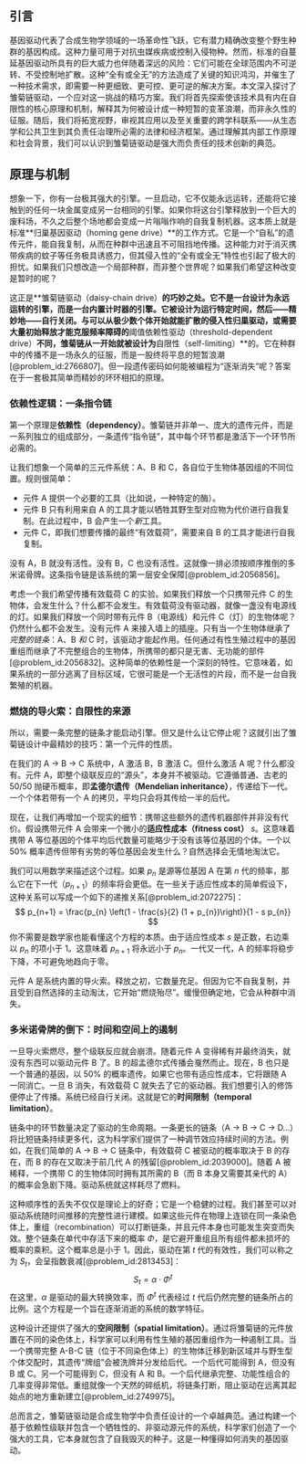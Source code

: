 ## 引言
基因驱动代表了合成生物学领域的一场革命性飞跃，它有潜力精确改变整个野生种群的基因构成。这种力量可用于对抗虫媒疾病或控制入侵物种。然而，标准的自蔓延基因驱动所具有的巨大威力也伴随着深远的风险：它们可能在全球范围内不可逆转、不受控制地扩散。这种“全有或全无”的方法造成了关键的知识鸿沟，并催生了一种技术需求，即需要一种更细致、更可控、更可逆的解决方案。本文深入探讨了雏菊链驱动，一个应对这一挑战的精巧方案。我们将首先探索使该技术具有内在自限性的核心原理和机制，解释其为何被设计成一种短暂的变革浪潮，而非永久性的征服。随后，我们将拓宽视野，审视其应用以及至关重要的跨学科联系——从生态学和公共卫生到其负责任治理所必需的法律和经济框架。通过理解其内部工作原理和社会背景，我们可以认识到雏菊链驱动是强大而负责任的技术创新的典范。

## 原理与机制

想象一下，你有一台极其强大的引擎。一旦启动，它不仅能永远运转，还能将它接触到的任何一块金属变成另一台相同的引擎。如果你将这台引擎释放到一个巨大的废料场，不久之后整个场地都会变成一片嗡嗡作响的自我复制机器。这本质上就是标准**归巢基因驱动（homing gene drive）**的工作方式。它是一个“自私”的遗传元件，能自我复制，从而在种群中迅速且不可阻挡地传播。这种能力对于消灭携带疾病的蚊子等任务极具诱惑力，但其侵入性的“全有或全无”特性也引起了极大的担忧。如果我们只想改造一个局部种群，而非整个世界呢？如果我们希望这种改变是暂时的呢？

这正是**雏菊链驱动（daisy-chain drive）**的巧妙之处。它不是一台设计为永远运转的引擎，而是一台内置计时器的引擎。它被设计为运行特定时间，然后——精妙地——自行关闭。与可以从极少数个体开始就能扩散的侵入性归巢驱动，或需要大量初始释放才能克服频率障碍的**阈值依赖性驱动（threshold-dependent drive）**不同，雏菊链从一开始就被设计为**自限性（self-limiting）**的。它在种群中的传播不是一场永久的征服，而是一股终将平息的短暂浪潮[@problem_id:2766807]。但一段遗传密码如何能被编程为“逐渐消失”呢？答案在于一套极其简单而精妙的环环相扣的原理。

### 依赖性逻辑：一条指令链

第一个原理是**依赖性（dependency）**。雏菊链并非单一、庞大的遗传元件，而是一系列独立的组成部分，一条遗传“指令链”，其中每个环节都是激活下一个环节所必需的。

让我们想象一个简单的三元件系统：A、B 和 C，各自位于生物体基因组的不同位置。规则很简单：
- 元件 A 提供一个必要的工具（比如说，一种特定的酶）。
- 元件 B 只有利用来自 A 的工具才能以牺牲其野生型对应物为代价进行自我复制。在此过程中，B 会产生一个*新*工具。
- 元件 C，即我们想要传播的最终“有效载荷”，需要来自 B 的工具才能进行自我复制。

没有 A，B 就没有活性。没有 B，C 也没有活性。这就像一排必须按顺序推倒的多米诺骨牌。这条指令链是该系统的第一层安全保障[@problem_id:2056856]。

考虑一个我们希望传播有效载荷 C 的实验。如果我们释放一个只携带元件 C 的生物体，会发生什么？什么都不会发生。有效载荷没有驱动器，就像一盏没有电源线的灯。如果我们释放一个同时带有元件 B（电源线）和元件 C（灯）的生物体呢？仍然什么都不会发生。没有元件 A 来接入墙上的插座。只有当一个生物体继承了*完整的链条*：A、B *和* C 时，该驱动才能起作用。任何通过有性生殖过程中的基因重组而继承了不完整组合的生物体，所携带的都只是无害、无功能的部件[@problem_id:2056832]。这种简单的依赖性是一个深刻的特性。它意味着，如果系统的一部分逃离了目标区域，它很可能是一个无活性的片段，而不是一台自我繁殖的机器。

### 燃烧的导火索：自限性的来源

所以，需要一条完整的链条才能启动引擎。但又是什么让它停止呢？这就引出了雏菊链设计中最精妙的技巧：第一个元件的性质。

在我们的 A $\to$ B $\to$ C 系统中，A 激活 B，B 激活 C。但什么激活 A 呢？什么都没有。元件 A，即整个级联反应的“源头”，本身并不被驱动。它遵循普通、古老的 50/50 抛硬币概率，即**孟德尔遗传（Mendelian inheritance）**，传递给下一代。一个个体若带有一个 A 的拷贝，平均只会将其传给一半的后代。

现在，让我们再增加一个现实的细节：携带这些额外的遗传机器部件并非没有代价。假设携带元件 A 会带来一个微小的**适应性成本（fitness cost）** $s$。这意味着携带 A 等位基因的个体平均后代数量可能略少于没有该等位基因的个体。一个以 50% 概率遗传但带有劣势的等位基因会发生什么？自然选择会无情地淘汰它。

我们可以用数学来描述这个过程。如果 $p_n$ 是源等位基因 A 在第 $n$ 代的频率，那么它在下一代（$p_{n+1}$）的频率将会更低。在一些关于适应性成本的简单假设下，这种关系可以写成一个如下的递推关系[@problem_id:2072275]：
$$
p_{n+1} = \frac{p_{n} \left(1 - \frac{s}{2} (1 + p_{n})\right)}{1 - s p_{n}}
$$
你不需要是数学家也能看懂这个方程的本质。由于适应性成本 $s$ 是正数，右边乘以 $p_n$ 的项小于 1。这意味着 $p_{n+1}$ 将永远小于 $p_n$。一代又一代，A 的频率将稳步下降，不可避免地趋向于零。

元件 A 是系统内置的导火索。释放之初，它数量充足。但因为它不自我复制，并且受到自然选择的主动淘汰，它开始“燃烧殆尽”。缓慢但确定地，它会从种群中消失。

### 多米诺骨牌的倒下：时间和空间上的遏制

一旦导火索燃尽，整个级联反应就会崩溃。随着元件 A 变得稀有并最终消失，就没有东西可以驱动元件 B 了。B 的超孟德尔式传播会戛然而止。现在，B 也只是一个普通的基因，以 50% 的概率遗传。如果它也带有适应性成本，它将跟随 A 一同消亡。一旦 B 消失，有效载荷 C 就失去了它的驱动器。我们想要引入的修饰便停止了传播。系统已经自行关闭。这就是它的**时间限制（temporal limitation）**。

链条中的环节数量决定了驱动的生命周期。一条更长的链条（A $\to$ B $\to$ C $\to$ D...）将比短链条持续更多代，这为科学家们提供了一种调节效应持续时间的方法。例如，在我们简单的 A $\to$ B $\to$ C 链条中，有效载荷 C 被驱动的概率取决于 B 的存在，而 B 的存在又取决于前几代 A 的残留[@problem_id:2039000]。随着 A 被稀释，一个携带 C 的生物体同时拥有其所需的 B（而 B 本身又需要其亲代的 A）的概率会急剧下降。驱动系统就这样耗尽了燃料。

这种顺序性的丢失不仅仅是理论上的好奇；它是一个稳健的过程。我们甚至可以对驱动系统随时间推移的完整性进行建模。如果这些元件在物理上连锁在同一条染色体上，重组（recombination）可以打断链条，并且元件本身也可能发生突变而失效。整个链条在单代中存活下来的概率 $\Phi$，是它避开重组且所有组件都未损坏的概率的乘积。这个概率总是小于 1。因此，驱动在第 $t$ 代的有效性，我们可以称之为 $S_t$，会呈指数衰减[@problem_id:2813453]：
$$
S_t = \alpha \cdot \Phi^t
$$
在这里，$\alpha$ 是驱动的最大转换效率，而 $\Phi^t$ 代表经过 $t$ 代后仍然完整的链条所占的比例。这个方程是一个旨在逐渐消逝的系统的数学特征。

这种设计还提供了强大的**空间限制（spatial limitation）**。通过将雏菊链的元件放置在不同的染色体上，科学家可以利用有性生殖的基因重组作为一种遏制工具。当一个携带完整 A-B-C 链（位于不同染色体上）的生物体迁移到新区域并与野生型个体交配时，其遗传“牌组”会被洗牌并分发给后代。一个后代可能得到 A，但没有 B 或 C。另一个可能得到 C，但没有 A 和 B。一个后代继承完整、功能性组合的几率变得非常低。重组就像一个天然的碎纸机，将链条打断，阻止驱动在远离其起始点的地方重新建立[@problem_id:2749975]。

总而言之，雏菊链驱动是合成生物学中负责任设计的一个卓越典范。通过构建一个基于依赖性级联并包含一个牺牲性的、非驱动源元件的系统，科学家们创造了一个强大的工具，它本身就包含了自我毁灭的种子。这是一种懂得如何消失的基因驱动。

